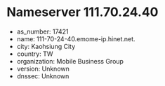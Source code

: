 # Nameserver 111.70.24.40

* as_number: 17421
* name: 111-70-24-40.emome-ip.hinet.net.
* city: Kaohsiung City
* country: TW
* organization: Mobile Business Group
* version: Unknown
* dnssec: Unknown
